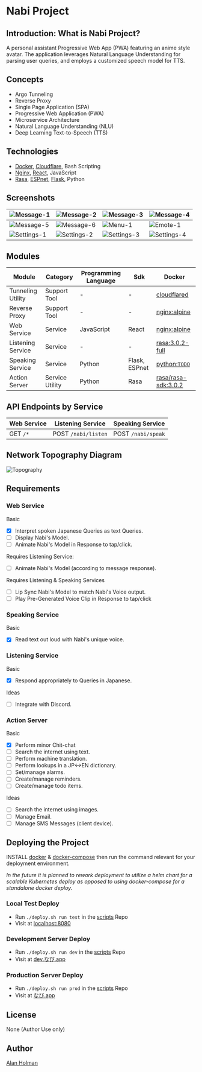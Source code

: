 # Nabi Project

## Introduction: What is Nabi Project?

A personal assistant Progressive Web App (PWA) featuring an anime style avatar. The application leverages Natural Language Understanding for parsing user queries, and employs a customized speech model for TTS.

## Concepts

- Argo Tunneling
- Reverse Proxy
- Single Page Application (SPA)
- Progressive Web Application (PWA)
- Microservice Architecture
- Natural Language Understanding (NLU)
- Deep Learning Text-to-Speech (TTS)

## Technologies

- [Docker](https://www.docker.com/), [Cloudflare](https://www.cloudflare.com/), Bash Scripting
- [Nginx](https://www.nginx.com/), [React](https://reactjs.org/), JavaScript
- [Rasa](https://rasa.com/), [ESPnet](https://github.com/espnet/espnet), [Flask](https://flask.palletsprojects.com/en/2.0.x/), Python

## Screenshots

| ![Message-1](docs/Screenshots/Message-1.png) | ![Message-2](docs/Screenshots/Message-2.png) | ![Message-3](docs/Screenshots/Message-3.png) | ![Message-4](docs/Screenshots/Message-4.png) |
|-|-|-|-|
| ![Message-5](docs/Screenshots/Message-5.png) | ![Message-6](docs/Screenshots/Message-6.png) | ![Menu-1](docs/Screenshots/Menu-1.png) | ![Emote-1](docs/Screenshots/Emote-1.png) |
| ![Settings-1](docs/Screenshots/Settings-1.png) | ![Settings-2](docs/Screenshots/Settings-2.png) | ![Settings-3](docs/Screenshots/Settings-3.png) | ![Settings-4](docs/Screenshots/Settings-4.png) |

## Modules

| Module | Category  | Programming Language | Sdk | Docker |
| ------ | --------- | -------------------- | -------- | ------ |
|Tunneling Utility|Support Tool|-|-|[cloudflared](https://hub.docker.com/r/cloudflare/cloudflared)|
|Reverse Proxy|Support Tool|-|-|[nginx:alpine](https://hub.docker.com/_/nginx)|
|Web Service|Service|JavaScript|React|[nginx:alpine](https://hub.docker.com/_/nginx)|
|Listening Service|Service|-|-|[rasa:3.0.2-full](https://hub.docker.com/r/rasa/)|
|Speaking Service|Service|Python|Flask, ESPnet|[python:`TODO`](https://hub.docker.com/_/python/)|
|Action Server|Service Utility|Python|Rasa|[rasa/rasa-sdk:3.0.2](https://hub.docker.com/r/rasa/rasa-sdk)|

## API Endpoints by Service

| Web Service | Listening Service   | Speaking Service   |
| ----------- | ------------------- | ------------------ |
| GET `/*`    | POST `/nabi/listen` | POST `/nabi/speak` |

## Network Topography Diagram

![Topography](docs/Images/Network-Topography.png)

## Requirements

### Web Service

Basic

- [x] Interpret spoken Japanese Queries as text Queries.
- [ ] Display Nabi's Model.
- [ ] Animate Nabi's Model in Response to tap/click.

Requires Listening Service:

- [ ] Animate Nabi's Model (according to message response).

Requires Listening & Speaking Services

- [ ] Lip Sync Nabi's Model to match Nabi's Voice output.
- [ ] Play Pre-Generated Voice Clip in Response to tap/click

### Speaking Service

Basic

- [x] Read text out loud with Nabi's unique voice.

### Listening Service

Basic

- [x] Respond appropriately to Queries in Japanese.

Ideas

- [ ] Integrate with Discord.

### Action Server

Basic

- [x] Perform minor Chit-chat
- [ ] Search the internet using text.
- [ ] Perform machine translation.
- [ ] Perform lookups in a JP<->EN dictionary.
- [ ] Set/manage alarms.
- [ ] Create/manage reminders.
- [ ] Create/manage todo items.

Ideas

- [ ] Search the internet using images.
- [ ] Manage Email.
- [ ] Manage SMS Messages (client device).

## Deploying the Project

INSTALL [docker](https://docs.docker.com/engine/install/) & [docker-compose](https://docs.docker.com/compose/install/) then run the command relevant for your deployment environment.

*In the future it is planned to rework deployment to utilize a helm chart for a scalable Kubernetes deploy as opposed to using docker-compose for a standalone docker deploy.*

### Local Test Deploy

- Run `./deploy.sh run test` in the [scripts](https://github.com/Nabi-Project/scripts) Repo
- Visit at [localhost:8080](http://localhost:8080)

### Development Server Deploy

- Run `./deploy.sh run dev` in the [scripts](https://github.com/Nabi-Project/scripts) Repo
- Visit at [dev.なび.app](https://dev.なび.app)

### Production Server Deploy

- Run `./deploy.sh run prod` in the [scripts](https://github.com/Nabi-Project/scripts) Repo
- Visit at [なび.app](https://なび.app)

## License

None (Author Use only)

## Author

[Alan Holman](mailto:alan@shuruni.dev)
